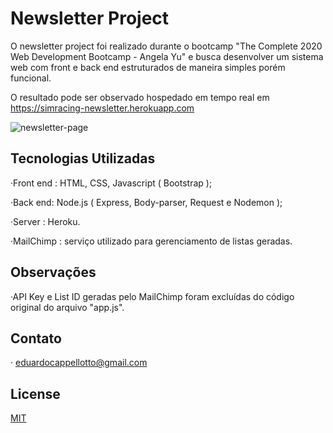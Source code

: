 # Newsletter Project

O newsletter project foi realizado durante o bootcamp "The Complete 2020 Web Development Bootcamp - Angela Yu" e busca desenvolver um sistema web com front e back end estruturados de maneira simples porém funcional.

O resultado pode ser observado hospedado em tempo real em https://simracing-newsletter.herokuapp.com

![newsletter-page](https://i.imgur.com/wUQcAHk.png)

## Tecnologias Utilizadas

·Front end : HTML, CSS, Javascript ( Bootstrap );

·Back end: Node.js ( Express, Body-parser, Request e Nodemon );

·Server : Heroku.

·MailChimp : serviço utilizado para gerenciamento de listas geradas.

## Observações

·API Key e List ID geradas pelo MailChimp foram excluídas do código original do arquivo "app.js".

## Contato

· eduardocappellotto@gmail.com

## License

[MIT](https://choosealicense.com/licenses/mit/)
